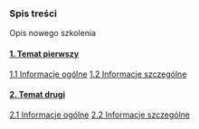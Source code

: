 ### Spis treści
Opis nowego szkolenia
#### [1. Temat pierwszy](https://patrykpalej.dev/docs/nowe-szkolenie-test/1.temat-pierwszy)
[1.1 Informacje ogólne](https://patrykpalej.dev/docs/nowe-szkolenie-test/1.temat-pierwszy/#1-1-informacje-ogolne)
[1.2 Informacje szczególne](https://patrykpalej.dev/docs/nowe-szkolenie-test/1.temat-pierwszy/#1-2-informacje-szczegolne)

#### [2. Temat drugi](https://patrykpalej.dev/docs/nowe-szkolenie-test/2.temat-drugi)
[2.1 Informacje ogólne](https://patrykpalej.dev/docs/nowe-szkolenie-test/2.temat-drugi/#2-1-informacje-ogolne)
[2.2 Informacje szczególne](https://patrykpalej.dev/docs/nowe-szkolenie-test/2.temat-drugi/#2-2-informacje-szczegolne)

